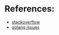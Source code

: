 # References:

* [stackoverflow](https://stackoverflow.com/questions/43100127/golang-error-while-make-test-signal-killed)
* [golang issues](https://github.com/golang/go/issues/19734)
